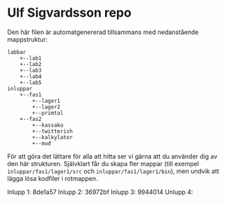 # Ulf Sigvardsson repo

Den här filen är automatgenererad tillsammans med nedanstående
mappstruktur:

    labbar
        +--lab1
        +--lab2
        +--lab3
        +--lab4
        +--lab5
    inluppar
        +--fas1
            +--lager1
            +--lager2
            +--primtal
        +--fas2
            +--kassako
            +--twitterish
            +--kalkylator
            +--mud

För att göra det lättare för alla att hitta ser vi gärna att du
använder dig av den här strukturen. Självklart får du skapa fler
mappar (till exempel `inluppar/fas1/lager1/src` och
`inluppar/fas1/lager1/bin`), men undvik att lägga lösa kodfiler i
rotmappen.

Inlupp 1: 8de1a57
Inlupp 2: 36972bf
Inlupp 3: 9944014 
Unlupp 4:
